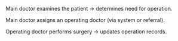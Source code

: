 Main doctor examines the patient → determines need for operation.

Main doctor assigns an operating doctor (via system or referral).

Operating doctor performs surgery → updates operation records.